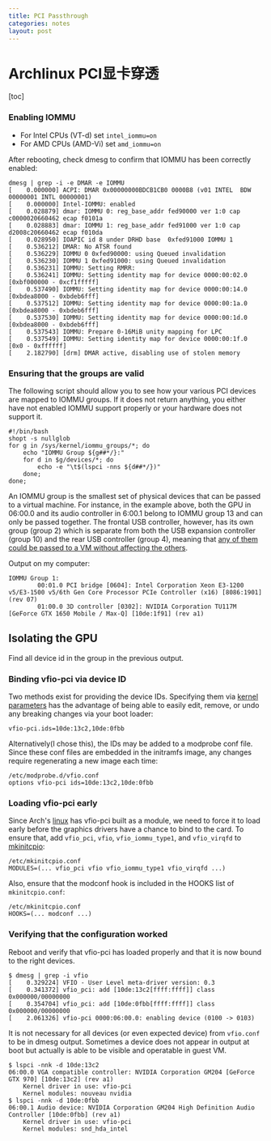 ```yaml
---
title: PCI Passthrough
categories: notes
layout: post
---
```




# Archlinux PCI显卡穿透

[toc]

### Enabling IOMMU

- For Intel CPUs (VT-d) set `intel_iommu=on`
- For AMD CPUs (AMD-Vi) set `amd_iommu=on`

After rebooting, check dmesg to confirm that IOMMU has been correctly enabled:

```
dmesg | grep -i -e DMAR -e IOMMU
[    0.000000] ACPI: DMAR 0x00000000BDCB1CB0 0000B8 (v01 INTEL  BDW      00000001 INTL 00000001)
[    0.000000] Intel-IOMMU: enabled
[    0.028879] dmar: IOMMU 0: reg_base_addr fed90000 ver 1:0 cap c0000020660462 ecap f0101a
[    0.028883] dmar: IOMMU 1: reg_base_addr fed91000 ver 1:0 cap d2008c20660462 ecap f010da
[    0.028950] IOAPIC id 8 under DRHD base  0xfed91000 IOMMU 1
[    0.536212] DMAR: No ATSR found
[    0.536229] IOMMU 0 0xfed90000: using Queued invalidation
[    0.536230] IOMMU 1 0xfed91000: using Queued invalidation
[    0.536231] IOMMU: Setting RMRR:
[    0.536241] IOMMU: Setting identity map for device 0000:00:02.0 [0xbf000000 - 0xcf1fffff]
[    0.537490] IOMMU: Setting identity map for device 0000:00:14.0 [0xbdea8000 - 0xbdeb6fff]
[    0.537512] IOMMU: Setting identity map for device 0000:00:1a.0 [0xbdea8000 - 0xbdeb6fff]
[    0.537530] IOMMU: Setting identity map for device 0000:00:1d.0 [0xbdea8000 - 0xbdeb6fff]
[    0.537543] IOMMU: Prepare 0-16MiB unity mapping for LPC
[    0.537549] IOMMU: Setting identity map for device 0000:00:1f.0 [0x0 - 0xffffff]
[    2.182790] [drm] DMAR active, disabling use of stolen memory
```

### Ensuring that the groups are valid

The following script should allow you to see how your various PCI devices are mapped to IOMMU groups. If it does not return anything, you either have not enabled IOMMU support properly or your hardware does not support it.

```
#!/bin/bash
shopt -s nullglob
for g in /sys/kernel/iommu_groups/*; do
    echo "IOMMU Group ${g##*/}:"
    for d in $g/devices/*; do
        echo -e "\t$(lspci -nns ${d##*/})"
    done;
done;
```

An IOMMU group is the smallest set of physical devices that can be passed to a virtual machine. For instance, in the example above, both the GPU in 06:00.0 and its audio controller in 6:00.1 belong to IOMMU group 13 and can only be passed together. The frontal USB controller, however, has its own group (group 2) which is separate from both the USB expansion controller (group 10) and the rear USB controller (group 4), meaning that [any of them could be passed to a VM without affecting the others](https://wiki.archlinux.org/index.php/PCI_passthrough_via_OVMF#USB_controller).

Output on my computer:

```
IOMMU Group 1:
        00:01.0 PCI bridge [0604]: Intel Corporation Xeon E3-1200 v5/E3-1500 v5/6th Gen Core Processor PCIe Controller (x16) [8086:1901] (rev 07)
        01:00.0 3D controller [0302]: NVIDIA Corporation TU117M [GeForce GTX 1650 Mobile / Max-Q] [10de:1f91] (rev a1)
```

## Isolating the GPU

Find all device id in the group in the previous output.

### Binding vfio-pci via device ID

Two methods exist for providing the device IDs. Specifying them via [kernel parameters](https://wiki.archlinux.org/index.php/Kernel_parameters) has the advantage of being able to easily edit, remove, or undo any breaking changes via your boot loader:

```
vfio-pci.ids=10de:13c2,10de:0fbb
```

Alternatively(I chose this), the IDs may be added to a modprobe conf file. Since these conf files are embedded in the initramfs image, any changes require regenerating a new image each time:

```
/etc/modprobe.d/vfio.conf
options vfio-pci ids=10de:13c2,10de:0fbb
```

### Loading vfio-pci early

Since Arch's [linux](https://www.archlinux.org/packages/?name=linux) has vfio-pci built as a module, we need to force it to load early before the graphics drivers have a chance to bind to the card. To ensure that, add `vfio_pci`, `vfio`, `vfio_iommu_type1`, and `vfio_virqfd` to [mkinitcpio](https://wiki.archlinux.org/index.php/Mkinitcpio):

```
/etc/mkinitcpio.conf
MODULES=(... vfio_pci vfio vfio_iommu_type1 vfio_virqfd ...)
```

Also, ensure that the modconf hook is included in the HOOKS list of `mkinitcpio.conf`:

```
/etc/mkinitcpio.conf
HOOKS=(... modconf ...)
```

### Verifying that the configuration worked

Reboot and verify that vfio-pci has loaded properly and that it is now bound to the right devices.

```
$ dmesg | grep -i vfio
[    0.329224] VFIO - User Level meta-driver version: 0.3
[    0.341372] vfio_pci: add [10de:13c2[ffff:ffff]] class 0x000000/00000000
[    0.354704] vfio_pci: add [10de:0fbb[ffff:ffff]] class 0x000000/00000000
[    2.061326] vfio-pci 0000:06:00.0: enabling device (0100 -> 0103)
```

It is not necessary for all devices (or even expected device) from `vfio.conf` to be in dmesg output. Sometimes a device does not appear in output at boot but actually is able to be visible and operatable in guest VM.

```
$ lspci -nnk -d 10de:13c2
06:00.0 VGA compatible controller: NVIDIA Corporation GM204 [GeForce GTX 970] [10de:13c2] (rev a1)
	Kernel driver in use: vfio-pci
	Kernel modules: nouveau nvidia
$ lspci -nnk -d 10de:0fbb
06:00.1 Audio device: NVIDIA Corporation GM204 High Definition Audio Controller [10de:0fbb] (rev a1)
	Kernel driver in use: vfio-pci
	Kernel modules: snd_hda_intel
```

